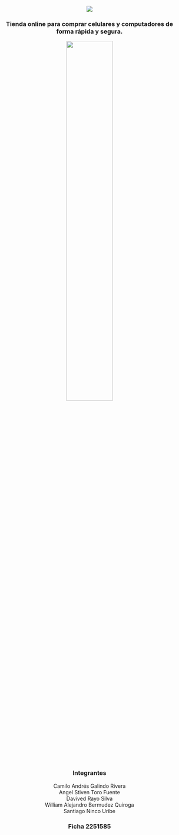 <p align="center"><img src="https://i.imgur.com/jIIcmGI.jpg"/> </p>
<h3 align="center">Tienda online para comprar celulares y computadores de forma rápida y segura.</h3>
<p align="center"> <img src="https://i.imgur.com/gvqg1EY.png" width="50%"/></p>
<h3 align="center">Integrantes</h3>
<p align="center">Camilo Andrés Galindo Rivera<br>
Angel Stiven Toro Fuente<br>
Davived Rayo Silva<br>
William Alejandro Bermudez Quiroga<br>
Santiago Ninco Uribe<br>
</p>
<h3 align="center">Ficha 2251585</h3>
